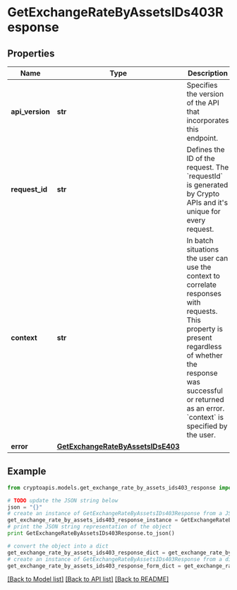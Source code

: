 # GetExchangeRateByAssetsIDs403Response


## Properties
Name | Type | Description | Notes
------------ | ------------- | ------------- | -------------
**api_version** | **str** | Specifies the version of the API that incorporates this endpoint. | 
**request_id** | **str** | Defines the ID of the request. The &#x60;requestId&#x60; is generated by Crypto APIs and it&#39;s unique for every request. | 
**context** | **str** | In batch situations the user can use the context to correlate responses with requests. This property is present regardless of whether the response was successful or returned as an error. &#x60;context&#x60; is specified by the user. | [optional] 
**error** | [**GetExchangeRateByAssetsIDsE403**](GetExchangeRateByAssetsIDsE403.md) |  | 

## Example

```python
from cryptoapis.models.get_exchange_rate_by_assets_ids403_response import GetExchangeRateByAssetsIDs403Response

# TODO update the JSON string below
json = "{}"
# create an instance of GetExchangeRateByAssetsIDs403Response from a JSON string
get_exchange_rate_by_assets_ids403_response_instance = GetExchangeRateByAssetsIDs403Response.from_json(json)
# print the JSON string representation of the object
print GetExchangeRateByAssetsIDs403Response.to_json()

# convert the object into a dict
get_exchange_rate_by_assets_ids403_response_dict = get_exchange_rate_by_assets_ids403_response_instance.to_dict()
# create an instance of GetExchangeRateByAssetsIDs403Response from a dict
get_exchange_rate_by_assets_ids403_response_form_dict = get_exchange_rate_by_assets_ids403_response.from_dict(get_exchange_rate_by_assets_ids403_response_dict)
```
[[Back to Model list]](../README.md#documentation-for-models) [[Back to API list]](../README.md#documentation-for-api-endpoints) [[Back to README]](../README.md)


